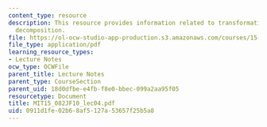 ```yaml
---
content_type: resource
description: This resource provides information related to transformations and flow
  decomposition.
file: https://ol-ocw-studio-app-production.s3.amazonaws.com/courses/15-082j-network-optimization-fall-2010/0911d1fe02b68af5127a53657f25b5a8_MIT15_082JF10_lec04.pdf
file_type: application/pdf
learning_resource_types:
- Lecture Notes
ocw_type: OCWFile
parent_title: Lecture Notes
parent_type: CourseSection
parent_uid: 18d0dfbe-e4fb-f8e0-bbec-099a2aa95f05
resourcetype: Document
title: MIT15_082JF10_lec04.pdf
uid: 0911d1fe-02b6-8af5-127a-53657f25b5a8
---
```

